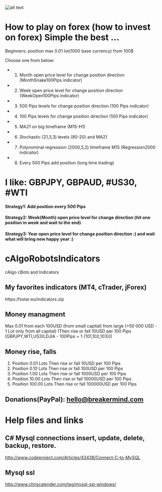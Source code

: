 ![alt text](https://github.com/breakermind/cAlgoRobotsIndicators/blob/master/_Regression.png)

# How to play on forex (how to invest on forex) Simple the best ...
Beginners: position max 0.01 lot(1000 base currency) from 100$

Choose one from below:
* 1) Month open price level for change position direction (MonthSnake100Pips indicator)
* 2) Week open price level for change position direction (WeekOpen100Pips indicator)
* 3) 500 Pips levels for change position direction (100 Pips indicator)
* 4) 100 Pips levels for change position direction (100 Pips indicator)
* 5) MA21 on big timeframe (M15-H1)
* 6) Stochastic (21,3,3) levels (80-20) and MA21
* 7) Polynominal regression (2000,3,2) timeframe M15 (Regression2000 indicator)
* 8) Every 500 Pips add position (long time trading)

# I like: GBPJPY, GBPAUD, #US30, #WTI 
#### Strategy1: Add position every 500 Pips
#### Strategy2: Week(Month) open price level for change direction (hit one position in week and wait to the end) 
#### Strategy3: Year open price level for change position direction :) and wait what will bring new happy year :)


# cAlgoRobotsIndicators
cAlgo cBots and Indicators

## My favorites indicators (MT4, cTrader, jForex)
https:/fxstar.eu/indicators.zip

## Money managment
Max 0.01 from each 100USD (from small capital) from large (>50 000 USD - 1 Lot only from all capital)
(Then rise or fall 10USD per 100 Pips [GBPJPY,WTI,US30,DJIA - 100Pips = 1 {101,102,103}])

## Money rise, falls
1) Position 0.01 Lots Then rise or fall 10USD per 100 Pips
2) Position 0.10 Lots Then rise or fall 100USD per 100 Pips
3) Position 1.00 Lots Then rise or fall 1000USD per 100 Pips
4) Position 10.00 Lots Then rise or fall 10000USD per 100 Pips
5) Position 100.00 Lots Then rise or fall 100000USD per 100 Pips

## Donations(PayPal): hello@breakermind.com


# Help files and links
## C# Mysql connections insert, update, delete, backup, restore.
http://www.codeproject.com/Articles/43438/Connect-C-to-MySQL

## Mysql ssl
http://www.chriscalender.com/tag/mysql-ssl-windows/

